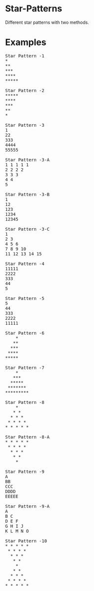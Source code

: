 # Star-Patterns

Different star patterns with two methods.

# Examples
<pre>
Star Pattern -1
*
**
***
****
*****

Star Pattern -2
*****
****
***
**
*

Star Pattern -3
1
22
333
4444
55555

Star Pattern -3-A
1 1 1 1 1
2 2 2 2
3 3 3
4 4
5

Star Pattern -3-B
1
12
123
1234
12345

Star Pattern -3-C
1
2 3
4 5 6
7 8 9 10
11 12 13 14 15

Star Pattern -4
11111
2222
333
44
5

Star Pattern -5
5
44
333
2222
11111

Star Pattern -6
    *
   **
  ***
 ****
*****

Star Pattern -7
    *
   ***
  *****
 *******
*********

Star Pattern -8
    *
   * *
  * * *
 * * * *
* * * * *

Star Pattern -8-A
* * * * *
 * * * *
  * * *
   * *
    *
   
Star Pattern -9
A
BB
CCC
DDDD
EEEEE

Star Pattern -9-A
A
B C
D E F
G H I J
K L M N O

Star Pattern -10
* * * * *
 * * * *
  * * *
   * *
    *
   * *
  * * *
 * * * *
* * * * *
</pre>
